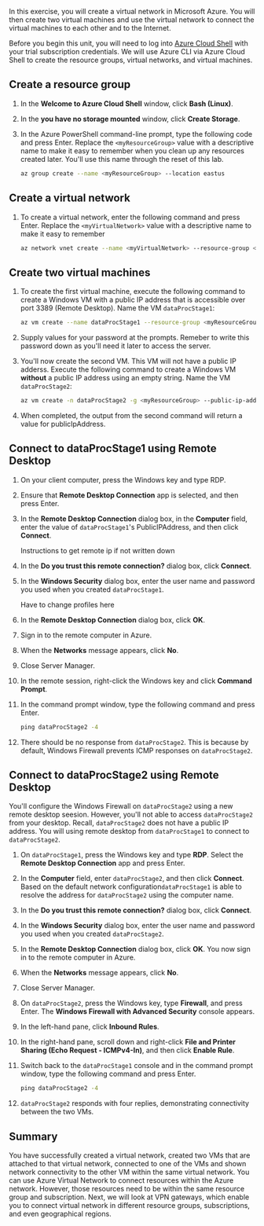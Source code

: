 In this exercise, you will create a virtual network in Microsoft Azure. You will then create two virtual machines and use the virtual network to connect the virtual machines to each other and to the Internet.

Before you begin this unit, you will need to log into [Azure Cloud Shell](https://shell.azure.com) with your trial subscription credentials. We will use Azure CLI via Azure Cloud Shell to create the resource groups, virtual networks, and virtual machines.

## Create a resource group

1. In the **Welcome to Azure Cloud Shell** window, click **Bash (Linux)**.

1. In the **you have no storage mounted** window, click **Create Storage**.

1. In the Azure PowerShell command-line prompt, type the following code and press Enter. Replace the `<myResourceGroup>` value with a descriptive name to make it easy to remember when you clean up any resources created later. You'll use this name through the reset of this lab.

    ```bash
    az group create --name <myResourceGroup> --location eastus
    ```

## Create a virtual network

1. To create a virtual network, enter the following command and press Enter. Replace the `<myVirtualNetwork>` value with a descriptive name to make it easy to remember

    ```bash
    az network vnet create --name <myVirtualNetwork> --resource-group <myResourceGroup> --subnet-name default
    ```

## Create two virtual machines

1. To create the first virtual machine, execute the following command to create a Windows VM with a public IP address that is accessible over port 3389 (Remote Desktop). Name the VM `dataProcStage1`:

    ```bash
    az vm create --name dataProcStage1 --resource-group <myResourceGroup> --admin-username "DataAdmin" --image Win2016Datacenter
    ```

1. Supply values for your password at the prompts. Remeber to write this password down as you'll need it later to access the server.

1. You'll now create the second VM. This VM will not have a public IP adderss. Execute the following command to create a Windows VM **without** a public IP address using an empty string. Name the VM `dataProcStage2`:

    ```bash
    az vm create -n dataProcStage2 -g <myResourceGroup> --public-ip-address "" --admin-username "DataAdmin" --image Win2016Datacenter
    ```

1. When completed, the output from the second command will return a value for publicIpAddress.  

## Connect to dataProcStage1 using Remote Desktop

1. On your client computer, press the Windows key and type RDP.

1. Ensure that **Remote Desktop Connection** app is selected, and then press Enter.

1. In the **Remote Desktop Connection** dialog box, in the **Computer** field, enter the value of `dataProcStage1`'s PublicIPAddress, and then click **Connect**.
    
    Instructions to get remote ip if not written down

1. In the **Do you trust this remote connection?** dialog box, click **Connect**.

1. In the **Windows Security** dialog box, enter the user name and password you used when you created `dataProcStage1`. 

    Have to change profiles here

1. In the **Remote Desktop Connection** dialog box, click **OK**.

1. Sign in to the remote computer in Azure.

1. When the **Networks** message appears, click **No**.

1. Close Server Manager.

1. In the remote session, right-click the Windows key and click **Command Prompt**.

1. In the command prompt window, type the following command and press Enter.

    ```cmd
    ping dataProcStage2 -4
    ```

1. There should be no response from `dataProcStage2`. This is because by default, Windows Firewall prevents ICMP responses on `dataProcStage2`.

## Connect to dataProcStage2 using Remote Desktop

You'll configure the Windows Firewall on `dataProcStage2` using a new remote desktop seesion. However, you'll not able to access `dataProcStage2` from your desktop. Recall, `dataProcStage2` does not have a public IP address. You will using remote desktop from `dataProcStage1` to connect to `dataProcStage2`.

1. On `dataProcStage1`, press the Windows key and type **RDP**. Select the **Remote Desktop Connection** app and press Enter.

1. In the **Computer** field, enter `dataProcStage2`, and then click **Connect**. Based on the default network configuration`dataProcStage1` is able to resolve the address for `dataProcStage2` using the computer name.

1. In the **Do you trust this remote connection?** dialog box, click **Connect**.

1. In the **Windows Security** dialog box, enter the user name and password you used when you created `dataProcStage2`.

1. In the **Remote Desktop Connection** dialog box, click **OK**. You now sign in to the remote computer in Azure.

1. When the **Networks** message appears, click **No**.

1. Close Server Manager.

1. On `dataProcStage2`, press the Windows key, type **Firewall**, and press Enter. The **Windows Firewall with Advanced Security** console appears.

1. In the left-hand pane, click **Inbound Rules**.

1. In the right-hand pane, scroll down and right-click **File and Printer Sharing (Echo Request - ICMPv4-In)**, and then click **Enable Rule**.

1. Switch back to the `dataProcStage1` console and in the command prompt window, type the following command and press Enter.

    ```cmd
    ping dataProcStage2 -4
    ```

1. `dataProcStage2` responds with four replies, demonstrating connectivity between the two VMs.

## Summary

You have successfully created a virtual network, created two VMs that are attached to that virtual network, connected to one of the VMs and shown network connectivity to the other VM within the same virtual network. You can use Azure Virtual Network to connect resources within the Azure network. However, those resources need to be within the same resource group and subscription. Next, we will look at VPN gateways, which enable you to connect virtual network in different resource groups, subscriptions, and even geographical regions.

